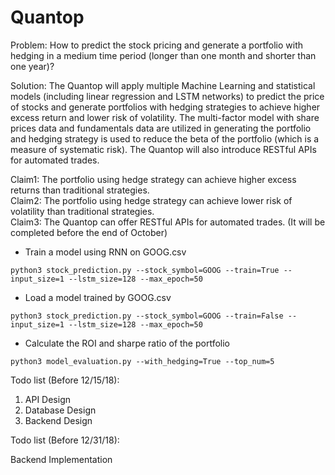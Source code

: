 # Quantop
Problem: How to predict the stock pricing and generate a portfolio with hedging in a medium time period (longer than one month and shorter than one year)?

Solution: 
The Quantop will apply multiple Machine Learning and statistical models (including linear regression and LSTM networks) to predict the price of stocks and generate portfolios with hedging strategies to achieve higher excess return and lower risk of volatility. The multi-factor model with share prices data and fundamentals data are utilized in generating the portfolio and hedging strategy is used to reduce the beta of the portfolio (which is a measure of systematic risk). The Quantop will also introduce RESTful APIs for automated trades.

Claim1: The portfolio using hedge strategy can achieve higher excess returns than traditional strategies.<br>
Claim2: The portfolio using hedge strategy can achieve lower risk of volatility than traditional strategies.<br>
Claim3: The Quantop can offer RESTful APIs for automated trades. (It will be completed before the end of October)

+ Train a model using RNN on GOOG.csv
```
python3 stock_prediction.py --stock_symbol=GOOG --train=True --input_size=1 --lstm_size=128 --max_epoch=50
```
+ Load a model trained by GOOG.csv
```
python3 stock_prediction.py --stock_symbol=GOOG --train=False --input_size=1 --lstm_size=128 --max_epoch=50
```
+ Calculate the ROI and sharpe ratio of the portfolio
```
python3 model_evaluation.py --with_hedging=True --top_num=5
```

Todo list (Before 12/15/18):
1. API Design
2. Database Design
3. Backend Design

Todo list (Before 12/31/18):

Backend Implementation
